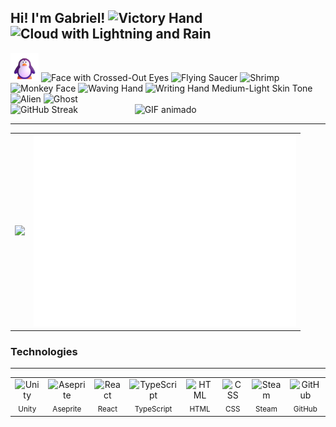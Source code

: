 ## Hi! I'm Gabriel! <img src="https://raw.githubusercontent.com/Tarikul-Islam-Anik/Animated-Fluent-Emojis/master/Emojis/Hand%20gestures/Victory%20Hand.png" alt="Victory Hand" width="35" height="35" /> <img src="https://raw.githubusercontent.com/Tarikul-Islam-Anik/Animated-Fluent-Emojis/master/Emojis/Travel%20and%20places/Cloud%20with%20Lightning%20and%20Rain.png" alt="Cloud with Lightning and Rain" width="35" height="35" />

<img src="https://raw.githubusercontent.com/GabrielRosendoL/GabrielRosendoL/main/emojis/Penguin.png" width="45" height="45" alt="Penguin" />
<img src="https://raw.githubusercontent.com/Tarikul-Islam-Anik/Animated-Fluent-Emojis/master/Emojis/Smilies/Face%20with%20Crossed-Out%20Eyes.png" alt="Face with Crossed-Out Eyes" width="45" height="45" />
<img src="https://raw.githubusercontent.com/Tarikul-Islam-Anik/Animated-Fluent-Emojis/master/Emojis/Travel%20and%20places/Flying%20Saucer.png" alt="Flying Saucer" width="45" height="45" />
<img src="https://raw.githubusercontent.com/Tarikul-Islam-Anik/Animated-Fluent-Emojis/master/Emojis/Food/Shrimp.png" alt="Shrimp" width="45" height="45" />
<img src="https://raw.githubusercontent.com/Tarikul-Islam-Anik/Animated-Fluent-Emojis/master/Emojis/Animals/Monkey%20Face.png" alt="Monkey Face" width="45" height="45" />
<img src="https://raw.githubusercontent.com/Tarikul-Islam-Anik/Animated-Fluent-Emojis/master/Emojis/Hand%20gestures/Waving%20Hand.png" alt="Waving Hand" width="45" height="45" />
<img src="https://raw.githubusercontent.com/Tarikul-Islam-Anik/Animated-Fluent-Emojis/master/Emojis/Hand%20gestures/Writing%20Hand%20Medium-Light%20Skin%20Tone.png" alt="Writing Hand Medium-Light Skin Tone" width="45" height="45" />
<img src="https://raw.githubusercontent.com/Tarikul-Islam-Anik/Animated-Fluent-Emojis/master/Emojis/Smilies/Alien.png" alt="Alien" width="45" height="45" />
<img src="https://raw.githubusercontent.com/Tarikul-Islam-Anik/Animated-Fluent-Emojis/master/Emojis/Smilies/Ghost.png" alt="Ghost" width="45" height="45" />

<div style="display: flex">  
      <img src="https://streak-stats.demolab.com/?user=GabrielRosendoL&theme=merko" alt="GitHub Streak" />
  <span>
        <span>&nbsp;&nbsp;&nbsp;&nbsp;&nbsp;&nbsp;&nbsp;&nbsp;&nbsp;&nbsp;&nbsp;&nbsp;&nbsp;&nbsp;&nbsp;&nbsp;&nbsp;&nbsp;&nbsp;&nbsp;&nbsp;&nbsp;&nbsp;</span>
  </span>
      <img src="https://media.giphy.com/media/v1.Y2lkPWVjZjA1ZTQ3ZnZlbWFrbjk4bWF5OW0wdXo4eDc3b25lbzlqYzg1N2VhMXJ6NTIyciZlcD12MV9naWZzX3NlYXJjaCZjdD1n/ljtfkyTD3PIUZaKWRi/giphy.gif" width="250" alt="GIF animado" />
</div>
<hr>
<div align="center">
  <table>
    <tr>
      <td>
        <img src="https://github-stats-gabriel.vercel.app/api?username=GabrielRosendoL&count_private=true&show_icons=false&hide_rank=true&include_all_commits=true&theme=merko" />
      </td>
      <td>
        <img src="./metrics.plugin.habits.svg" alt="Coding Habits" width="420" />
      </td>
    </tr>
  </table>
</div>


<h3>Technologies</h3>
<hr>
<table>
  <tr>
    <td align="center">
      <img src="https://cdn.simpleicons.org/unity/abd200" width="40" height="30" alt="Unity"/><br/>
      <sub>Unity</sub>
    </td>
    <td align="center">
      <img src="https://cdn.simpleicons.org/aseprite/abd200" width="40" height="30" alt="Aseprite"/><br/>
      <sub>Aseprite</sub>
    </td>
    <td align="center">
      <img src="https://cdn.simpleicons.org/react/abd200" width="40" height="30" alt="React"/><br/>
      <sub>React</sub>
    </td>
    <td align="center">
      <img src="https://cdn.simpleicons.org/typescript/abd200" width="40" height="30" alt="TypeScript"/><br/>
      <sub>TypeScript</sub>
    </td>
    <td align="center">
      <img src="https://cdn.simpleicons.org/html5/abd200" width="40" height="30" alt="HTML"/><br/>
      <sub>HTML</sub>
    </td>
    <td align="center">
      <img src="https://cdn.simpleicons.org/css/abd200" width="40" height="30" alt="CSS"/><br/>
      <sub>CSS</sub>
    </td>
    <td align="center">
      <img src="https://cdn.simpleicons.org/steam/abd200" width="40" height="30" alt="Steam"/><br/>
      <sub>Steam</sub>
    </td>
    <td align="center">
      <img src="https://cdn.simpleicons.org/github/abd200" width="40" height="30" alt="GitHub"/><br/>
      <sub>GitHub</sub>
    </td>
  </tr>
</table>


<br>


